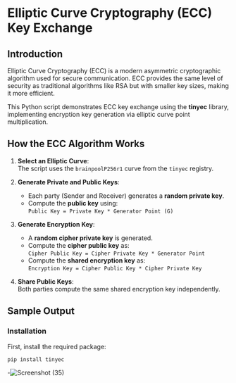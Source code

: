 # Elliptic Curve Cryptography (ECC) Key Exchange

## Introduction
Elliptic Curve Cryptography (ECC) is a modern asymmetric cryptographic algorithm used for secure communication. ECC provides the same level of security as traditional algorithms like RSA but with smaller key sizes, making it more efficient.

This Python script demonstrates ECC key exchange using the **tinyec** library, implementing encryption key generation via elliptic curve point multiplication.

## How the ECC Algorithm Works
1. **Select an Elliptic Curve**:  
   The script uses the `brainpoolP256r1` curve from the `tinyec` registry.

2. **Generate Private and Public Keys**:  
   - Each party (Sender and Receiver) generates a **random private key**.
   - Compute the **public key** using:  
     `Public Key = Private Key * Generator Point (G)`

3. **Generate Encryption Key**:  
   - A **random cipher private key** is generated.
   - Compute the **cipher public key** as:  
     `Cipher Public Key = Cipher Private Key * Generator Point`
   - Compute the **shared encryption key** as:  
     `Encryption Key = Cipher Public Key * Cipher Private Key`

4. **Share Public Keys**:  
   Both parties compute the same shared encryption key independently.

   
## Sample Output
### Installation
First, install the required package:
```sh
pip install tinyec
```
-![Screenshot (35)](https://github.com/user-attachments/assets/5f9859fb-da6b-4951-b895-e8148d9fa441)




